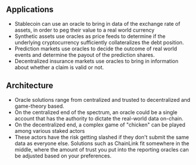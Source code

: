
## Applications
- Stablecoin can use an oracle to bring in data of the exchange rate of assets, in order to peg their value to a real world currency
- Synthetic assets use oracles as price feeds to determine if the underlying cryptocurrency sufficiently collateralizes the debt position.
- Prediction markets use oracles to decide the outcome of real world events and determine the payout of the prediction shares.
- Decentralized insurance markets use oracles to bring in information about whether a claim is valid or not.

## Architecture
- Oracle solutions range from centralized and trusted to decentralized and game-theory based. 
- On the centralized end of the spectrum, an oracle could be a single account that has the authority to dictate the real-world data on-chain. 
- On the decentralized end, a complex game of "chicken" can be played among various staked actors 
- These actors have the risk getting slashed if they don't submit the same data as everyone else. Solutions such as ChainLink fit somewhere in the middle, where the amount of trust you put into the reporting oracles can be adjusted based on your preferences.
